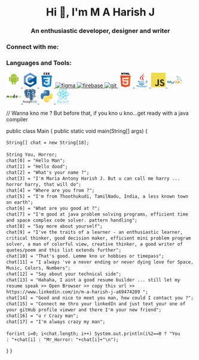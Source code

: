 <h1 align="center">Hi 👋, I'm M A Harish J</h1>
<h3 align="center">An enthusiastic developer, designer and writer</h3>

<h3 align="left">Connect with me:</h3>
<p align="left">
</p>

<h3 align="left">Languages and Tools:</h3>
<p align="left"> <a href="https://developer.android.com" target="_blank" rel="noreferrer"> <img src="https://raw.githubusercontent.com/devicons/devicon/master/icons/android/android-original-wordmark.svg" alt="android" width="40" height="40"/> </a> <a href="https://www.cprogramming.com/" target="_blank" rel="noreferrer"> <img src="https://raw.githubusercontent.com/devicons/devicon/master/icons/c/c-original.svg" alt="c" width="40" height="40"/> </a> <a href="https://www.w3schools.com/css/" target="_blank" rel="noreferrer"> <img src="https://raw.githubusercontent.com/devicons/devicon/master/icons/css3/css3-original-wordmark.svg" alt="css3" width="40" height="40"/> </a> <a href="https://www.figma.com/" target="_blank" rel="noreferrer"> <img src="https://www.vectorlogo.zone/logos/figma/figma-icon.svg" alt="figma" width="40" height="40"/> </a> <a href="https://firebase.google.com/" target="_blank" rel="noreferrer"> <img src="https://www.vectorlogo.zone/logos/firebase/firebase-icon.svg" alt="firebase" width="40" height="40"/> </a> <a href="https://git-scm.com/" target="_blank" rel="noreferrer"> <img src="https://www.vectorlogo.zone/logos/git-scm/git-scm-icon.svg" alt="git" width="40" height="40"/> </a> <a href="https://www.w3.org/html/" target="_blank" rel="noreferrer"> <img src="https://raw.githubusercontent.com/devicons/devicon/master/icons/html5/html5-original-wordmark.svg" alt="html5" width="40" height="40"/> </a> <a href="https://www.java.com" target="_blank" rel="noreferrer"> <img src="https://raw.githubusercontent.com/devicons/devicon/master/icons/java/java-original.svg" alt="java" width="40" height="40"/> </a> <a href="https://developer.mozilla.org/en-US/docs/Web/JavaScript" target="_blank" rel="noreferrer"> <img src="https://raw.githubusercontent.com/devicons/devicon/master/icons/javascript/javascript-original.svg" alt="javascript" width="40" height="40"/> </a> <a href="https://www.mysql.com/" target="_blank" rel="noreferrer"> <img src="https://raw.githubusercontent.com/devicons/devicon/master/icons/mysql/mysql-original-wordmark.svg" alt="mysql" width="40" height="40"/> </a> <a href="https://nodejs.org" target="_blank" rel="noreferrer"> <img src="https://raw.githubusercontent.com/devicons/devicon/master/icons/nodejs/nodejs-original-wordmark.svg" alt="nodejs" width="40" height="40"/> </a> <a href="https://www.postgresql.org" target="_blank" rel="noreferrer"> <img src="https://raw.githubusercontent.com/devicons/devicon/master/icons/postgresql/postgresql-original-wordmark.svg" alt="postgresql" width="40" height="40"/> </a> <a href="https://www.python.org" target="_blank" rel="noreferrer"> <img src="https://raw.githubusercontent.com/devicons/devicon/master/icons/python/python-original.svg" alt="python" width="40" height="40"/> </a> <a href="https://reactjs.org/" target="_blank" rel="noreferrer"> <img src="https://raw.githubusercontent.com/devicons/devicon/master/icons/react/react-original-wordmark.svg" alt="react" width="40" height="40"/> </a> </p>

// Wanna kno me ? But before that, if you kno u kno...get ready with a java compiler

public class Main
{
  public static void main(String[] args)
  {
  
    String[] chat = new String[18];
    
    String You, Horror;
    chat[0] = "Hello Man";
    chat[1] = "Hello dood";
    chat[2] = "What's your name ?";
    chat[3] = "I'm Maria Antony Harish J. But u can call me harry ... horror harry, that will do";
    chat[4] = "Where are you from ?";
    chat[5] = "I'm from Thoothukudi, TamilNadu, India, a less known town on earth";
    chat[6] = "What are you good at ?";
    chat[7] = "I'm good at java problem solving programs, efficient time and space complex code solver. pattern handling";
    chat[8] = "Say more about yourself";
    chat[9] = "I've the traits of a learner - an enthusiastic learner, critical thinker, good decision maker, efficient mini problem program solver, a man of colorful view, creative thinker, a good writer of quotes/poem and this list extends further";
    chat[10] = "That's good. Lemme kno ur hobbies or timepass";
    chat[11] = "I always 've a never ending or never dying love for Space, Music, Colors, Numbers";
    chat[12] = "Say about your technical side";
    chat[13] = "Hahaha, I aint a good resume builder ... still let my resume speak >> Open Browser >> copy this url >> https://www.linkedin.com/in/m-a-harish-j-a69474209 ";
    chat[14] = "Good and nice to meet you man, how could I contact you ?";
    chat[15] = "Connect me thro your linkedIn and just text your one of your gitHub profile viewer and there I'm your new friend";
    chat[16] = "u r Crazy man";
    chat[17] = "I'm always crazy my man";
    
    for(int i=0; i<chat.length; i++) System.out.println(i%2==0 ? "You      : "+chat[i] : "Mr_Horror: "+chat[i]+"\n");
    
  } 
}
 
